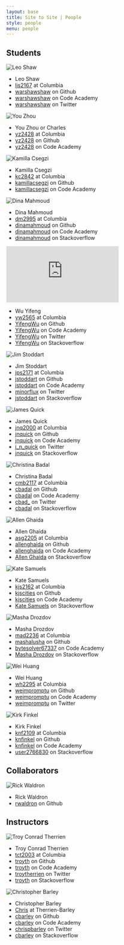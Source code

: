 ```yaml
---
layout: base
title: Site to Site | People
style: people
menu: people
---
```

## Students

![Leo Shaw](http://s.gravatar.com/avatar/f1e3afe5eb52caaa14890b0b9eb79ee7?s=80)

*	Leo Shaw
*	[ljs2167](mailto:ljs2167@columbia.edu) at Columbia
*	[warshawshaw](https://github.com/warshawshaw) on Github
*	[warshawshaw](http://www.codecademy.com/warshawshaw) on Code Academy
*	[warshawshaw](https://twitter.com/warshawshaw) on Twitter


![You Zhou](http://s.gravatar.com/avatar/57ec0c8d495a9c261b4d12413d5f1882?s=80)

*	You Zhou or Charles
*	[yz2428](mailto:yz2428@columbia.edu) at Columbia
*	[yz2428](https://github.com/yz2428) on Github
*	[yz2428](http://www.codecademy.com/yz2428) on Code Academy

![Kamilla Csegzi](http://www.gravatar.com/avatar/f3595b8d754b0acd36a6f222e94b32cc.png)

*	Kamilla Csegzi
*	[kc2842](mailto:kc2842@columbia.edu) at Columbia
*	[kamillacsegzi](https://github.com/kamillacsegzi) on Github
*	[kamillacsegzi](http://www.codecademy.com/kamillacsegzi) on Code Academy

![Dina Mahmoud](http://www.gravatar.com/avatar/13b82a9498fba917a31256e959e5a063.png)

*	Dina Mahmoud
*	[dm2995](mailto:dm2995@columbia.edu) at Columbia
*	[dinamahmoud](https://github.com/dinamahmoud) on Github
*	[dinamahmoud](http://www.codecademy.com/dinamahmoud) on Code Academy
*	[dinamahmoud](http://stackoverflow.com/users/2765586/dinamahmoud) on Stackoverflow

![Wu Yifeng](https://courseworks.columbia.edu/portal/tool/c170c5ac-6bb0-4978-ac01-981597911bea/ParticipantImageServlet.prf?photo=1d45813c-ba95-4603-943c-7ba9fa6897be)

*	Wu Yifeng
*	[yw2565](mailto:yw2565@columbia.edu) at Columbia
*	[YifengWu](https://github.com/YifengWu) on Github
*	[YifengWu](http://www.codecademy.com/objectrockstar38809) on Code Academy
*	[YifengWu](https://twitter.com/YifengWu) on Twitter
*	[YifengWu](http://stackoverflow.com/users/2765433/yifeng-wu) on Stackoverflow

![Jim Stoddart](http://www.gravatar.com/avatar/148622c3608f6a8a53d62673bbb88af4.png)

*	Jim Stoddart
*	[jps2171](mailto:jps2171@columbia.edu) at Columbia
*	[jstoddart](https://github.com/jstoddart) on Github
*	[jstoddart](http://www.codecademy.com/jstoddart) on Code Academy
*	[minorflux](https://twitter.com/minorflux) on Twitter
*	[jstoddart](http://stackoverflow.com/users/2014463/jstoddart) on Stackoverflow 

![James Quick](http://www.gravatar.com/avatar/3ba8705123c60d4b0e79bd4166ac2ecb.png)

*	James Quick
*	[jnq2000](mailto:jnq2000@columbia.edu) at Columbia
*	[jnquick](https://github.com/jnquick) on Github
*	[jnquick](http://www.codecademy.com/jnquick) on Code Academy
*	[j_n_quick](https://twitter.com/j_n_quick) on Twitter
*	[jnquick](http://stackoverflow.com/users/2014463/jnquick) on Stackoverflow

![Christina Badal](http://www.gravatar.com/avatar/979286bc743bd6ac1e9fbfb46fc1f305.png)

*	Christina Badal
*	[cmb2117](mailto:cmb2117@columbia.edu) at Columbia
*	[cbadal](https://github.com/cbadal) on Github
*	[cbadal](http://www.codecademy.com/cbadal) on Code Academy
*	[cbad_](https://twitter.com/cbad_) on Twitter
*	[cbadal](http://stackoverflow.com/users/2757751/cbadal) on Stackoverflow

![Allen Ghaida](http://www.gravatar.com/avatar/514a5f9730f31cbf4ac0e5087657a49d.png)

*	Allen Ghaida
*	[asg2205](mailto:asg2205@columbia.edu) at Columbia
*	[allenghaida](https://github.com/allenghaida) on Github
*	[allenghaida](http://www.codecademy.com/allenghaida) on Code Academy
*	[Allen Ghaida](http://stackoverflow.com/users/2767198/allen-ghaida) on Stackoverflow

![Kate Samuels](http://www.gravatar.com/avatar/643f31bcf5b30889695215cdd3d2a890.png)

*	Kate Samuels
*	[kjs2162](mailto:kjs2162@columbia.edu) at Columbia
*	[kjscities](https://github.com/kjscities) on Github
*	[kjscities](http://www.codecademy.com/kjscities) on Code Academy
*	[Kate Samuels](http://stackoverflow.com/users/2793758/user2793758) on Stackoverflow

![Masha Drozdov](https://en.gravatar.com/userimage/36066777/7a1ff6443d5a93bb708395712fc0c8cc.jpg)

*	Masha Drozdov
*	[mad2236](mailto:mad2236@columbia.edu) at Columbia
*	[mashalusha](https://github.com/mashalusha) on Github
*	[bytesolver67337](http://www.codecademy.com/bytesolver67337) on Code Academy
*	[Masha Drozdov](http://stackoverflow.com/users/2759765/user2759765) on Stackoverflow

![Wei Huang]( https://scontent-a.xx.fbcdn.net/hphotos-ash3/1234736_548491682502_722954043_n.jpg )

*	Wei Huang
*	[wh2295](mailto:wh2295@columbia.edu) at Columbia
*	[weimpromptu](https://github.com/weimpromptu) on Github
*	[weimpromptu](http://www.codecademy.com/weimpromptu) on Code Academy
*	[weimpromptu](https://twitter.com/weimpromptu) on Twitter

![Kirk Finkel](http://www.gravatar.com/avatar/ba300d3c386ba8a144285589d1dc7d25.png)

*	Kirk Finkel
*	[knf2109](mailto:knf2109@columbia.edu) at Columbia
*	[knfinkel](https://github.com/knfinkel) on Github
*	[knfinkel](http://www.codecademy.com/knfinkel) on Code Academy
*	[user2766830](http://stackoverflow.com/users/2766830/user2766830) on Stackoverflow

## Collaborators

![Rick Waldron](https://1.gravatar.com/avatar/36c697d974542aadaee06a0f39cb1437?d=https%3A%2F%2Fidenticons.github.com%2Fb1a5a84a3388b3f37634445bd1317047.png&s=420)

*	Rick Waldron
*	[rwaldron](https://github.com/rwaldron) on Github


## Instructors

![Troy Conrad Therrien](http://1.gravatar.com/avatar/8241d6e7491e352db8edf5b5f8633d2c)

*	Troy Conrad Therrien
*	[tct2003](mailto:tct2003@columbia.edu) at Columbia
*	[troyth](https://github.com/troyth) on Github
*	[troyth](http://www.codecademy.com/troyth) on Code Academy
*	[troytherrien](https://twitter.com/troytherrien) on Twitter
*	[troyth](http://stackoverflow.com/users/1798342/troyth) on Stackoverflow

![Christopher Barley](http://en.gravatar.com/userimage/55147665/535791a604697c9acc8d1690420e1ded.jpg)

*	Christopher Barley
*	[Chris](mailto:chris@th-ey.co) at Therrien-Barley
*	[cbarley](https://github.com/cbarley) on Github
*	[cbarley](http://www.codecademy.com/cbarley) on Code Academy
*	[chrispbarley](https://twitter.com/chrispbarley) on Twitter
*	[cbarley](http://stackoverflow.com/users/2769341/cbarley) on Stackoverflow